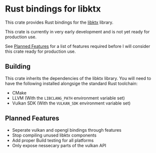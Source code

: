 # Rust bindings for libktx

This crate provides Rust bindings for the [libktx](https://github.khronos.org/KTX-Software/libktx/index.html) library.

This crate is currently in very early development and is not yet ready
for production use.

See [Planned Features](#planned-features) for a list of features required before
I will consider this crate ready for production use.

## Building

This crate inherits the dependencies of the libktx library.
You will need to have the following installed alongsige the standard Rust toolchain:

- CMake
- LLVM (With the `LIBCLANG_PATH` environment variable set)
- Vulkan SDK (With the `VULKAN_SDK` environment variable set)

## Planned Features

- Seperate vulkan and opengl bindings through features
- Stop compiling unused libktx components
- Add proper Build testing for all platforms
- Only expose nessecary parts of the vulkan API
